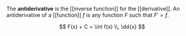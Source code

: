 The **antiderivative** is the [[inverse function]] for the [[derivative]]. An antiderivative of a [[function]] $f$ is any function $F$ such that $F'=f$.

$$
F(x) + C = \int f(x) \\, \dd{x}
$$